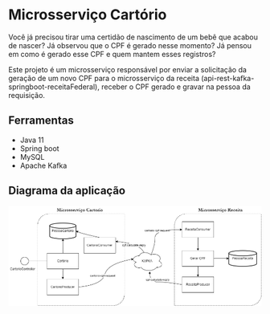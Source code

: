 # Microsserviço Cartório

Você já precisou tirar uma certidão de nascimento de um bebê que acabou de nascer? Já observou que o CPF é gerado nesse momento? Já pensou em como é gerado esse CPF e quem mantem esses registros?

Este projeto é um microsserviço responsável por enviar a solicitação da geração de um novo CPF para o microsserviço da receita (api-rest-kafka-springboot-receitaFederal), receber o CPF gerado e gravar na pessoa da requisição.

## Ferramentas

- Java 11
- Spring boot
- MySQL
- Apache Kafka

## Diagrama da aplicação

![Diagrama da aplicacao](/.github/diagram.png)
